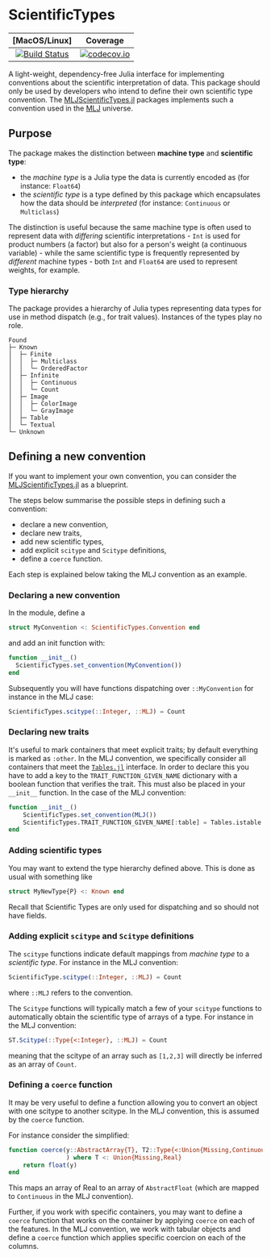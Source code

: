 # ScientificTypes

| [MacOS/Linux] | Coverage |
| :-----------: | :------: |
| [![Build Status](https://travis-ci.org/alan-turing-institute/ScientificTypes.jl.svg?branch=master)](https://travis-ci.org/alan-turing-institute/ScientificTypes.jl) | [![codecov.io](http://codecov.io/github/alan-turing-institute/ScientificTypes.jl/coverage.svg?branch=master)](http://codecov.io/github/alan-turing-institute/ScientificTypes.jl?branch=master) |

A light-weight, dependency-free Julia interface for implementing
conventions about the scientific interpretation of data.  This package
should only be used by developers who intend to define their own
scientific type convention.  The
[MLJScientificTypes.jl](https://github.com/alan-turing-institute/MLJScientificTypes.jl)
packages implements such a convention used in the
[MLJ](https://github.com/alan-turing-institute/MLJ.jl) universe.

## Purpose

The package makes the distinction between **machine type** and **scientific type**:

* the _machine type_ is a Julia type the data is currently encoded as (for instance: `Float64`)
* the _scientific type_ is a type defined by this package which
  encapsulates how the data should be _interpreted_ (for instance:
  `Continuous` or `Multiclass`)

The distinction is useful because the same machine type is often used
to represent data with *differing* scientific interpretations - `Int`
is used for product numbers (a factor) but also for a person's weight
(a continuous variable) - while the same scientific
type is frequently represented by *different* machine types - both
`Int` and `Float64` are used to represent weights, for example.

### Type hierarchy

The package provides a hierarchy of Julia types representing data types for use
in method dispatch (e.g., for trait values). Instances of the types play no
role.

```
Found
├─ Known
│  ├─ Finite
│  │  ├─ Multiclass
│  │  └─ OrderedFactor
│  ├─ Infinite
│  │  ├─ Continuous
│  │  └─ Count
│  ├─ Image
│  │  ├─ ColorImage
│  │  └─ GrayImage
│  ├─ Table
│  └─ Textual
└─ Unknown
```

## Defining a new convention

If you want to implement your own convention, you can consider the [MLJScientificTypes.jl](https://github.com/alan-turing-institute/MLJScientificTypes.jl) as a blueprint.

The steps below summarise the possible steps in defining such a convention:

* declare a new convention,
* declare new traits,
* add new scientific types,
* add explicit `scitype` and `Scitype` definitions,
* define a `coerce` function.

Each step is explained below taking the MLJ convention as an example.

### Declaring a new convention

In the module, define a

```julia
struct MyConvention <: ScientificTypes.Convention end
```

and add an init function with:

```julia
function __init__()
  ScientificTypes.set_convention(MyConvention())
end
```

Subsequently you will have functions dispatching over `::MyConvention` for
instance in the MLJ case:

```julia
ScientificTypes.scitype(::Integer, ::MLJ) = Count
```

### Declaring new traits

It's useful to mark containers that meet explicit traits; by default everything
is marked as `:other`. In the MLJ convention, we specifically consider all
containers that meet the [`Tables.jl`](https://github.com/JuliaData/Tables.jl)
interface. In order to declare this you have to add a key to the
`TRAIT_FUNCTION_GIVEN_NAME` dictionary with a boolean function that verifies
the trait. This must also be placed in your `__init__` function.
In the case of the MLJ convention:

```julia
function __init__()
    ScientificTypes.set_convention(MLJ())
    ScientificTypes.TRAIT_FUNCTION_GIVEN_NAME[:table] = Tables.istable
end
```

### Adding scientific types

You may want to extend the type hierarchy defined above. This is done as usual
with something like

```julia
struct MyNewType{P} <: Known end
```

Recall that Scientific Types are only used for dispatching and so should not
have fields.

### Adding explicit `scitype` and `Scitype` definitions

The `scitype` functions indicate default mappings from *machine type* to a
*scientific type*. For instance in the MLJ convention:

```julia
ScientificType.scitype(::Integer, ::MLJ) = Count
```

where `::MLJ` refers to the convention.

The `Scitype` functions will typically match a few of your `scitype` functions
to automatically obtain the scientific type of arrays of a type.
For instance in the MLJ convention:

```julia
ST.Scitype(::Type{<:Integer}, ::MLJ) = Count
```

meaning that the scitype of an array such as `[1,2,3]` will directly be
inferred as an array of `Count`.

### Defining a `coerce` function

It may be very useful to define a function allowing you to convert an object
with one scitype to another scitype. In the MLJ convention, this is assumed by
the `coerce` function.

For instance consider the simplified:

```julia
function coerce(y::AbstractArray{T}, T2::Type{<:Union{Missing,Continuous}}
                ) where T <: Union{Missing,Real}
    return float(y)
end
```

This maps an array of Real to an array of `AbstractFloat` (which are mapped to
`Continuous` in the MLJ convention).

Further, if you work with specific containers, you may want to define a
`coerce` function that works on the container by applying `coerce` on each
of the features. In the MLJ convention, we work with tabular objects and
define a `coerce` function which applies specific coercion on each of the
columns.
